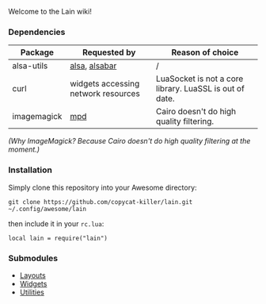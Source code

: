 Welcome to the Lain wiki!

### Dependencies

Package | Requested by | Reason of choice
--- | --- | ---
alsa-utils | [alsa](https://github.com/copycat-killer/lain/wiki/alsa), [alsabar](https://github.com/copycat-killer/lain/wiki/alsabar) | /
curl | widgets accessing network resources | LuaSocket is not a core library. LuaSSL is out of date. 
imagemagick | [mpd](https://github.com/copycat-killer/lain/wiki/mpd) | Cairo doesn't do high quality filtering.

*(Why ImageMagick? Because Cairo doesn't do high quality filtering at the moment.)*

### Installation

Simply clone this repository into your Awesome directory:

    git clone https://github.com/copycat-killer/lain.git ~/.config/awesome/lain

then include it in your `rc.lua`:

    local lain = require("lain")

### Submodules

- [Layouts](https://github.com/copycat-killer/lain/wiki/Layouts)
- [Widgets](https://github.com/copycat-killer/lain/wiki/Widgets)
- [Utilities](https://github.com/copycat-killer/lain/wiki/Utilities)